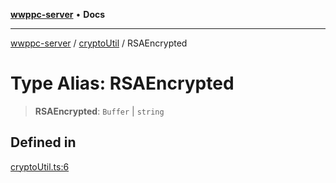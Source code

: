[**wwppc-server**](../../README.md) • **Docs**

***

[wwppc-server](../../modules.md) / [cryptoUtil](../README.md) / RSAEncrypted

# Type Alias: RSAEncrypted

> **RSAEncrypted**: `Buffer` \| `string`

## Defined in

[cryptoUtil.ts:6](https://github.com/WWPPC/WWPPC-server/blob/ed9c7da6b6decb294863e396def82e9a8d81b105/src/cryptoUtil.ts#L6)
